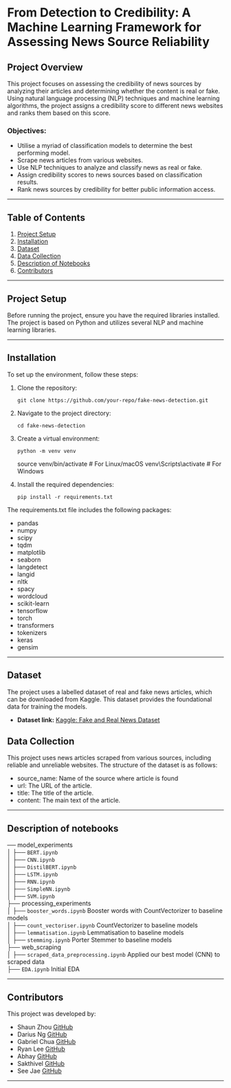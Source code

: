 # From Detection to Credibility: A Machine Learning Framework for Assessing News Source Reliability

## Project Overview

This project focuses on assessing the credibility of news sources by analyzing their articles and determining whether the content is real or fake. Using natural language processing (NLP) techniques and machine learning algorithms, the project assigns a credibility score to different news websites and ranks them based on this score.

### Objectives:

-   Utilise a myriad of classification models to determine the best performing model.
-   Scrape news articles from various websites.
-   Use NLP techniques to analyze and classify news as real or fake.
-   Assign credibility scores to news sources based on classification results.
-   Rank news sources by credibility for better public information access.

---

## Table of Contents

1. [Project Setup](#project-setup)
2. [Installation](#installation)
3. [Dataset](#dataset)
4. [Data Collection](#data-collection)
5. [Description of Notebooks](#description-of-notebooks)
6. [Contributors](#contributors)

---

## Project Setup

Before running the project, ensure you have the required libraries installed. The project is based on Python and utilizes several NLP and machine learning libraries.

---

## Installation

To set up the environment, follow these steps:

1.  Clone the repository:

        git clone https://github.com/your-repo/fake-news-detection.git

2.  Navigate to the project directory:

        cd fake-news-detection

3.  Create a virtual environment:

        python -m venv venv

    source venv/bin/activate # For Linux/macOS
    venv\Scripts\activate # For Windows

4.  Install the required dependencies:

        pip install -r requirements.txt

The requirements.txt file includes the following packages:

-   pandas
-   numpy
-   scipy
-   tqdm
-   matplotlib
-   seaborn
-   langdetect
-   langid
-   nltk
-   spacy
-   wordcloud
-   scikit-learn
-   tensorflow
-   torch
-   transformers
-   tokenizers
-   keras
-   gensim

---

## Dataset

The project uses a labelled dataset of real and fake news articles, which can be downloaded from Kaggle. This dataset provides the foundational data for training the models.

-   **Dataset link:** [Kaggle: Fake and Real News Dataset](https://www.kaggle.com/datasets/saurabhshahane/fake-news-classification)

## Data Collection

This project uses news articles scraped from various sources, including reliable and unreliable websites. The structure of the dataset is as follows:

-   source_name: Name of the source where article is found
-   url: The URL of the article.
-   title: The title of the article.
-   content: The main text of the article.

---

## Description of notebooks

── model_experiments<br>
│ ├── `BERT.ipynb` <br>
│ ├── `CNN.ipynb`<br>
│ ├── `DistilBERT.ipynb`<br>
│ ├── `LSTM.ipynb`<br>
│ ├── `RNN.ipynb`<br>
│ ├── `SimpleNN.ipynb`<br>
│ ├── `SVM.ipynb`<br>
├── processing_experiments<br>
│ ├── `booster_words.ipynb` Booster words with CountVectorizer to baseline models<br>
│ ├── `count_vectoriser.ipynb` CountVectorizer to baseline models<br>
│ ├── `lemmatisation.ipynb` Lemmatisation to baseline models<br>
│ ├── `stemming.ipynb` Porter Stemmer to baseline models<br>
├── web_scraping<br>
│ ├── `scraped_data_preprocessing.ipynb` Applied our best model (CNN) to scraped data<br>
├── `EDA.ipynb` Initial EDA

---

## Contributors

This project was developed by:

-   Shaun Zhou
    [GitHub](https://github.com/shaunzzhou)
-   Darius Ng
    [GitHub](https://github.com/dariusnggg)
-   Gabriel Chua
    [GitHub](https://github.com/deseyebags)
-   Ryan Lee
    [GitHub](https://github.com/ryan99324)
-   Abhay
    [GitHub](https://github.com/Helliad)
-   Sakthivel
    [GitHub](https://github.com/sakthivelg2022)
-   See Jae
    [GitHub](https://github.com/seejaee)

---
